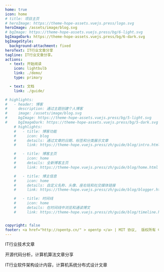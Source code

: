 ```yaml
---
home: true
icon: home
# title: 项目主页
# heroImage: https://theme-hope-assets.vuejs.press/logo.svg
heroImage: /assets/image/blog.svg
# bgImage: https://theme-hope-assets.vuejs.press/bg/6-light.svg
bgImageDark: https://theme-hope-assets.vuejs.press/bg/6-dark.svg
bgImageStyle:
  background-attachment: fixed
heroText: IT行业文章分享
tagline: IT行业文章分享。
actions:
  - text: 开始阅读
    icon: lightbulb
    link: ./demo/
    type: primary

  - text: 文档
    link: ./guide/

# highlights:
#   - header: 博客
#     description: 通过主题创建个人博客
#     image: /assets/image/blog.svg
#     bgImage: https://theme-hope-assets.vuejs.press/bg/5-light.svg
#     bgImageDark: https://theme-hope-assets.vuejs.press/bg/5-dark.svg
    # highlights:
    #   - title: 博客功能
    #     icon: blog
    #     details: 通过文章的日期、标签和分类展示文章
    #     link: https://theme-hope.vuejs.press/zh/guide/blog/intro.html

    #   - title: 博客主页
    #     icon: home
    #     details: 全新博客主页
    #     link: https://theme-hope.vuejs.press/zh/guide/blog/home.html

    #   - title: 博主信息
    #     icon: home
    #     details: 自定义名称、头像、座右铭和社交媒体链接
    #     link: https://theme-hope.vuejs.press/zh/guide/blog/blogger.html

    #   - title: 时间线
    #     icon: home
    #     details: 在时间线中浏览和通读博文
    #     link: https://theme-hope.vuejs.press/zh/guide/blog/timeline.html


copyright: false
footer: <a href="http://opentp.cn/" > opentp </a> | MIT 协议,  版权所有 © 2020 - 2024 zhanggong | <a href="https://beian.miit.gov.cn/" target="_blank"> 豫ICP备2024059261号-1 </a> 
---
```


IT行业技术文章

开源代码分析，计算机算法文章分享

IT行业软件架构设计内容，计算机系统分布式设计文章

<!-- 配置项的相关说明详见 [项目主页配置](https://theme-hope.vuejs.press/zh/guide/layout/home/)。 -->
